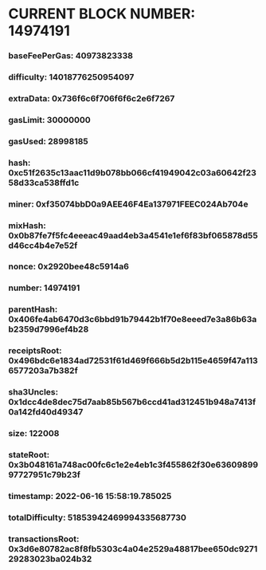 # CURRENT BLOCK NUMBER: 14974191

### baseFeePerGas: 40973823338
### difficulty: 14018776250954097
### extraData: 0x736f6c6f706f6f6c2e6f7267
### gasLimit: 30000000
### gasUsed: 28998185
### hash: 0xc51f2635c13aac11d9b078bb066cf41949042c03a60642f2358d33ca538ffd1c
### miner: 0xf35074bbD0a9AEE46F4Ea137971FEEC024Ab704e
### mixHash: 0x0b87fe7f5fc4eeeac49aad4eb3a4541e1ef6f83bf065878d55d46cc4b4e7e52f
### nonce: 0x2920bee48c5914a6
### number: 14974191
### parentHash: 0x406fe4ab6470d3c6bbd91b79442b1f70e8eeed7e3a86b63ab2359d7996ef4b28
### receiptsRoot: 0x496bdc6e1834ad72531f61d469f666b5d2b115e4659f47a1136577203a7b382f
### sha3Uncles: 0x1dcc4de8dec75d7aab85b567b6ccd41ad312451b948a7413f0a142fd40d49347
### size: 122008
### stateRoot: 0x3b048161a748ac00fc6c1e2e4eb1c3f455862f30e6360989997727951c79b23f
### timestamp: 2022-06-16 15:58:19.785025
### totalDifficulty: 51853942469994335687730
### transactionsRoot: 0x3d6e80782ac8f8fb5303c4a04e2529a48817bee650dc927129283023ba024b32
